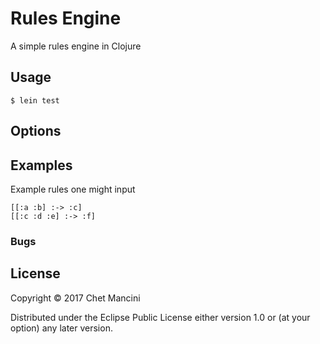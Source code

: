 # Rules Engine

A simple rules engine in Clojure

## Usage

    $ lein test

## Options

## Examples

Example rules one might input
```
[[:a :b] :-> :c]
[[:c :d :e] :-> :f]
```

### Bugs

## License

Copyright © 2017 Chet Mancini

Distributed under the Eclipse Public License either version 1.0 or (at
your option) any later version.
